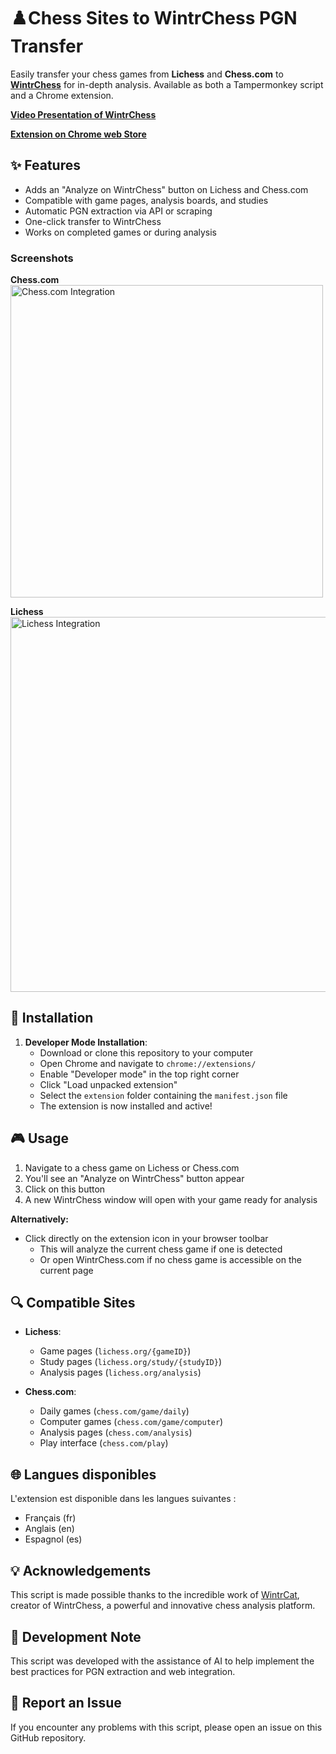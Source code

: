 # ♟️Chess Sites to WintrChess PGN Transfer

Easily transfer your chess games from **Lichess** and **Chess.com** to **[WintrChess](https://wintrchess.com/)** for in-depth analysis. Available as both a Tampermonkey script and a Chrome extension.

**[Video Presentation of WintrChess](https://youtu.be/rT5isX7mQds?si=6taY4ExPdrVeVkfr)**

**[Extension on Chrome web Store](https://chromewebstore.google.com/detail/chess-sites-to-wintrchess/ljjbgidgpkhjenpgpjfjidfflnelmpan?authuser=0&hl=en-GB)**

## ✨ Features

- Adds an "Analyze on WintrChess" button on Lichess and Chess.com
- Compatible with game pages, analysis boards, and studies
- Automatic PGN extraction via API or scraping
- One-click transfer to WintrChess
- Works on completed games or during analysis

### **Screenshots**

**Chess.com**
<img src="https://github.com/user-attachments/assets/257d8e46-e84f-4c5e-a9af-002871099326" alt="Chess.com Integration" height="500" />

**Lichess**
<img src="https://github.com/user-attachments/assets/113ba51b-7539-47a2-bf96-dea6679b2d8f" alt="Lichess Integration" width="600" />

## 🚀 Installation

1. **Developer Mode Installation**:
   - Download or clone this repository to your computer
   - Open Chrome and navigate to `chrome://extensions/`
   - Enable "Developer mode" in the top right corner
   - Click "Load unpacked extension"
   - Select the `extension` folder containing the `manifest.json` file
   - The extension is now installed and active!

## 🎮 Usage

1. Navigate to a chess game on Lichess or Chess.com
2. You'll see an "Analyze on WintrChess" button appear
3. Click on this button
4. A new WintrChess window will open with your game ready for analysis

**Alternatively:**

- Click directly on the extension icon in your browser toolbar
  - This will analyze the current chess game if one is detected
  - Or open WintrChess.com if no chess game is accessible on the current page

## 🔍 Compatible Sites

- **Lichess**:

  - Game pages (`lichess.org/{gameID}`)
  - Study pages (`lichess.org/study/{studyID}`)
  - Analysis pages (`lichess.org/analysis`)

- **Chess.com**:
  - Daily games (`chess.com/game/daily`)
  - Computer games (`chess.com/game/computer`)
  - Analysis pages (`chess.com/analysis`)
  - Play interface (`chess.com/play`)

## 🌐 Langues disponibles

L'extension est disponible dans les langues suivantes :

- Français (fr)
- Anglais (en)
- Espagnol (es)

## 💡 Acknowledgements

This script is made possible thanks to the incredible work of [WintrCat](https://wintrcat.uk/), creator of WintrChess, a powerful and innovative chess analysis platform.

## 🤖 Development Note

This script was developed with the assistance of AI to help implement the best practices for PGN extraction and web integration.

## 🐛 Report an Issue

If you encounter any problems with this script, please open an issue on this GitHub repository.
